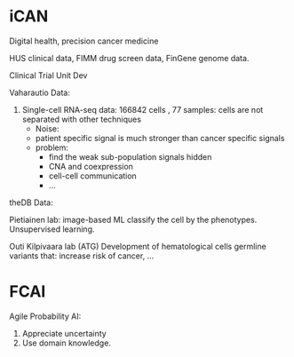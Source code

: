 # iCAN

Digital health, precision cancer medicine

HUS clinical data, FIMM drug screen data, FinGene genome data.

Clinical Trial Unit Dev 

Vaharautio Data:
1. Single-cell RNA-seq data: 166842 cells , 77 samples: cells are not separated with other techniques
    * Noise:
    * patient specific signal is much stronger than cancer specific signals
    * problem: 
        * find the weak sub-population signals hidden
        * CNA and coexpression
        * cell-cell communication
        * ...

theDB Data:

Pietiainen lab: image-based ML classify the cell by the phenotypes. Unsupervised learning.

Outi Kilpivaara lab (ATG)
Development of hematological cells
germline variants that: increase risk of cancer, ...

# FCAI

Agile Probability AI:

1. Appreciate uncertainty
2. Use domain knowledge.


